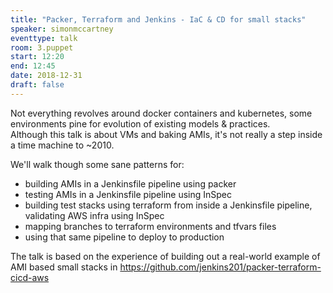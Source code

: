 ```yaml
---
title: "Packer, Terraform and Jenkins - IaC & CD for small stacks"
speaker: simonmccartney
eventtype: talk
room: 3.puppet
start: 12:20
end: 12:45
date: 2018-12-31
draft: false
---
```


Not everything revolves around docker containers and kubernetes, some environments pine for evolution of existing models & practices.  
Although this talk is about VMs and baking AMIs, it's not really a step inside a time machine to ~2010.

We'll walk though some sane patterns for:

- building AMIs in a Jenkinsfile pipeline using packer
- testing AMIs in a Jenkinsfile pipeline using InSpec
- building test stacks using terraform from inside a Jenkinsfile pipeline, validating AWS infra using InSpec
- mapping branches to terraform environments and tfvars files
- using that same pipeline to deploy to production

The talk is based on the experience of building out a real-world example of AMI based small stacks in
https://github.com/jenkins201/packer-terraform-cicd-aws

